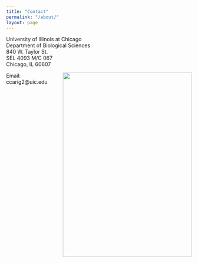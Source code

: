 ```yaml
---
title: "Contact"
permalink: "/about/"
layout: page
---
```


<p>University of Illinois at Chicago<br>Department of Biological Sciences<br>840 W. Taylor St.<br>SEL 4093 M/C 067<br>Chicago, IL 60607</p> 
<p><img src="UICcampus.JPG" style="float:right;width:350px;height:500px"></p>
<p>Email: ccarig2@uic.edu</p>

